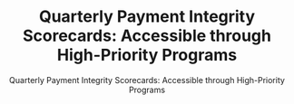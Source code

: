 ---
layout: resources-landing
title: "Quarterly Payment Integrity Scorecards: Accessible through  High-Priority Programs"
subtitle: "Quarterly Payment Integrity Scorecards: Accessible through  High-Priority Programs"
external_link: https://www.paymentaccuracy.gov/payment-accuracy-high-priority-programs/
filters: payment-integrity cfoc website 2023
fiscal_year: 2023
---